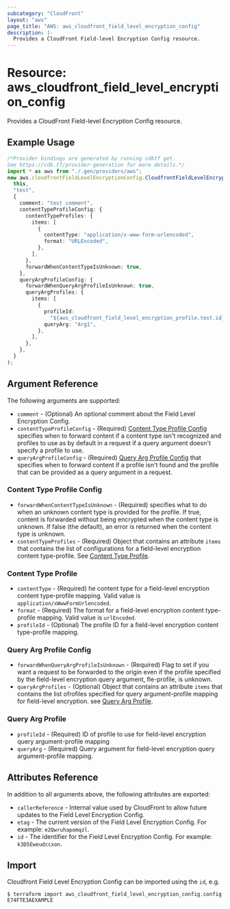 ```yaml
---
subcategory: "CloudFront"
layout: "aws"
page_title: "AWS: aws_cloudfront_field_level_encryption_config"
description: |-
  Provides a CloudFront Field-level Encryption Config resource.
---
```


# Resource: aws\_cloudfront\_field\_level\_encryption\_config

Provides a CloudFront Field-level Encryption Config resource.

## Example Usage

```typescript
/*Provider bindings are generated by running cdktf get.
See https://cdk.tf/provider-generation for more details.*/
import * as aws from "./.gen/providers/aws";
new aws.cloudfrontFieldLevelEncryptionConfig.CloudfrontFieldLevelEncryptionConfig(
  this,
  "test",
  {
    comment: "test comment",
    contentTypeProfileConfig: {
      contentTypeProfiles: {
        items: [
          {
            contentType: "application/x-www-form-urlencoded",
            format: "URLEncoded",
          },
        ],
      },
      forwardWhenContentTypeIsUnknown: true,
    },
    queryArgProfileConfig: {
      forwardWhenQueryArgProfileIsUnknown: true,
      queryArgProfiles: {
        items: [
          {
            profileId:
              "${aws_cloudfront_field_level_encryption_profile.test.id}",
            queryArg: "Arg1",
          },
        ],
      },
    },
  }
);

```

## Argument Reference

The following arguments are supported:

* `comment` - (Optional) An optional comment about the Field Level Encryption Config.
* `contentTypeProfileConfig` - (Required) [Content Type Profile Config](#content-type-profile-config) specifies when to forward content if a content type isn't recognized and profiles to use as by default in a request if a query argument doesn't specify a profile to use.
* `queryArgProfileConfig` - (Required) [Query Arg Profile Config](#query-arg-profile-config) that specifies when to forward content if a profile isn't found and the profile that can be provided as a query argument in a request.

### Content Type Profile Config

* `forwardWhenContentTypeIsUnknown` - (Required) specifies what to do when an unknown content type is provided for the profile. If true, content is forwarded without being encrypted when the content type is unknown. If false (the default), an error is returned when the content type is unknown.
* `contentTypeProfiles` - (Required) Object that contains an attribute `items` that contains the list of configurations for a field-level encryption content type-profile. See [Content Type Profile](#content-type-profile).

### Content Type Profile

* `contentType` - (Required) he content type for a field-level encryption content type-profile mapping. Valid value is `application/xWwwFormUrlencoded`.
* `format` - (Required) The format for a field-level encryption content type-profile mapping. Valid value is `urlEncoded`.
* `profileId` - (Optional) The profile ID for a field-level encryption content type-profile mapping.

### Query Arg Profile Config

* `forwardWhenQueryArgProfileIsUnknown` - (Required) Flag to set if you want a request to be forwarded to the origin even if the profile specified by the field-level encryption query argument, fle-profile, is unknown.
* `queryArgProfiles` - (Optional) Object that contains an attribute `items` that contains the list ofrofiles specified for query argument-profile mapping for field-level encryption. see [Query Arg Profile](#query-arg-profile).

### Query Arg Profile

* `profileId` - (Required) ID of profile to use for field-level encryption query argument-profile mapping
* `queryArg` - (Required) Query argument for field-level encryption query argument-profile mapping.

## Attributes Reference

In addition to all arguments above, the following attributes are exported:

* `callerReference` - Internal value used by CloudFront to allow future updates to the Field Level Encryption Config.
* `etag` - The current version of the Field Level Encryption Config. For example: `e2Qwruhapomqzl`.
* `id` - The identifier for the Field Level Encryption Config. For example: `k3D5Eweudccxon`.

## Import

Cloudfront Field Level Encryption Config can be imported using the `id`, e.g.

```console
$ terraform import aws_cloudfront_field_level_encryption_config.config E74FTE3AEXAMPLE
```
